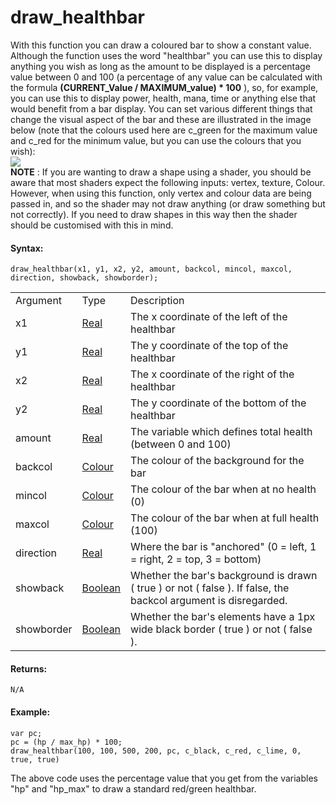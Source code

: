 # draw_healthbar

With this function you can draw a coloured bar to show a constant value.
Although the function uses the word "healthbar" you can use this to
display anything you wish as long as the amount to be displayed is a
percentage value between 0 and 100 (a percentage of any value can be
calculated with the formula **(CURRENT_Value / MAXIMUM_value) \* 100**
), so, for example, you can use this to display power, health, mana,
time or anything else that would benefit from a bar display. You can set
various different things that change the visual aspect of the bar and
these are illustrated in the image below (note that the colours used
here are c_green for the maximum value and c_red for the minimum value,
but you can use the colours that you wish):  
![](https://gms.magecorn.com/Manual/assets/Images/Scripting_Reference/GML/Reference/Drawing/draw_healthbar.png)  
**NOTE** : If you are wanting to draw a shape using a shader, you should
be aware that most shaders expect the following inputs: vertex, texture,
Colour. However, when using this function, only vertex and colour data
are being passed in, and so the shader may not draw anything (or draw
something but not correctly). If you need to draw shapes in this way
then the shader should be customised with this in mind.

#### Syntax:

``` gml
draw_healthbar(x1, y1, x2, y2, amount, backcol, mincol, maxcol, direction, showback, showborder);
```

|            |                                                                                                           |                                                                                                                     |
|------------|-----------------------------------------------------------------------------------------------------------|---------------------------------------------------------------------------------------------------------------------|
| Argument   | Type                                                                                                      | Description                                                                                                         |
| x1         |  [Real](../../../../../GameMaker_Language/GML_Overview/Data_Types)                                    | The x coordinate of the left of the healthbar                                                                       |
| y1         |  [Real](../../../../../GameMaker_Language/GML_Overview/Data_Types)                                    | The y coordinate of the top of the healthbar                                                                        |
| x2         |  [Real](../../../../../GameMaker_Language/GML_Overview/Data_Types)                                    | The x coordinate of the right of the healthbar                                                                      |
| y2         |  [Real](../../../../../GameMaker_Language/GML_Overview/Data_Types)                                    | The y coordinate of the bottom of the healthbar                                                                     |
| amount     |  [Real](../../../../../GameMaker_Language/GML_Overview/Data_Types)                                    | The variable which defines total health (between 0 and 100)                                                         |
| backcol    |  [Colour](../../../../../GameMaker_Language/GML_Reference/Drawing/Colour_And_Alpha/Colour_And_Alpha)  | The colour of the background for the bar                                                                            |
| mincol     |  [Colour](../../../../../GameMaker_Language/GML_Reference/Drawing/Colour_And_Alpha/Colour_And_Alpha)  | The colour of the bar when at no health (0)                                                                         |
| maxcol     |  [Colour](../../../../../GameMaker_Language/GML_Reference/Drawing/Colour_And_Alpha/Colour_And_Alpha)  | The colour of the bar when at full health (100)                                                                     |
| direction  |  [Real](../../../../../GameMaker_Language/GML_Overview/Data_Types)                                    | Where the bar is "anchored" (0 = left, 1 = right, 2 = top, 3 = bottom)                                              |
| showback   |  [Boolean](../../../../../GameMaker_Language/GML_Overview/Data_Types)                                 | Whether the bar's background is drawn ( true ) or not ( false ). If false, the backcol argument is disregarded.     |
| showborder |  [Boolean](../../../../../GameMaker_Language/GML_Overview/Data_Types)                                 | Whether the bar's elements have a 1px wide black border ( true ) or not ( false ).                                  |

#### Returns:

``` gml
N/A
```

#### Example:

``` gml
var pc;
pc = (hp / max_hp) * 100;
draw_healthbar(100, 100, 500, 200, pc, c_black, c_red, c_lime, 0, true, true)
```

The above code uses the percentage value that you get from the variables
"hp" and "hp_max" to draw a standard red/green healthbar.
